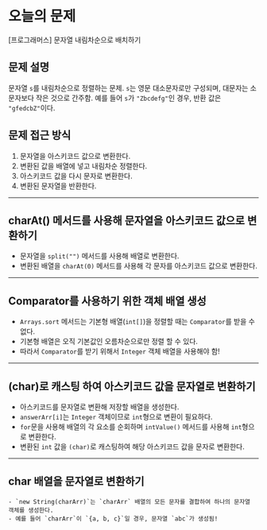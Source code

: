 # 오늘의 문제
[프로그래머스] 문자열 내림차순으로 배치하기 

## 문제 설명
문자열 `s`를 내림차순으로 정렬하는 문제. `s`는 영문 대소문자로만 구성되며, 대문자는 소문자보다 작은 것으로 간주함.
예를 들어 `s`가 `"Zbcdefg"`인 경우, 반환 값은 `"gfedcbZ"`이다. 

## 문제 접근 방식 
1. 문자열을 아스키코드 값으로 변환한다.
2. 변환된 값을 배열에 넣고 내림차순 정렬한다.
3. 아스키코드 값을 다시 문자로 변환한다.
4. 변환된 문자열을 반환한다. 

---

## charAt() 메서드를 사용해 문자열을 아스키코드 값으로 변환하기 
   - 문자열을 `split("")` 메서드를 사용해 배열로 변환한다.
   - 변환된 배열을 `charAt(0)` 메서드를 사용해 각 문자를 아스키코드 값으로 변환한다.  

---

## Comparator를 사용하기 위한 객체 배열 생성
   - `Arrays.sort` 메서드는 기본형 배열(`int[]`)을 정렬할 때는 `Comparator`를 받을 수 없다.
   - 기본형 배열은 오직 기본값인 오름차순으로만 정렬 할 수 있다.
   - 따라서 `Comparator`를 받기 위해서 `Integer` 객체 배열을 사용해야 함!

---

## (char)로 캐스팅 하여 아스키코드 값을 문자열로 변환하기 
   - 아스키코드를 문자열로 변환해 저장할 배열을 생성한다.
   - `answerArr[i]`는 `Integer` 객체이므로 `int`형으로 변환이 필요하다. 
   - `for`문을 사용해 배열의 각 요소를 순회하며 `intValue()` 메서드를 사용해 `int`형으로 변환한다.
   - 변환된 `int` 값을 `(char)`로 캐스팅하여 해당 아스키코드 값을 문자로 변환한다.


---

## char 배열을 문자열로 변환하기 
    - `new String(charArr)`는 `charArr` 배열의 모든 문자를 결합하여 하나의 문자열 객체를 생성한다. 
    - 예를 들어 `charArr`이 `{a, b, c}`일 경우, 문자열 `abc`가 생성됨!






  
